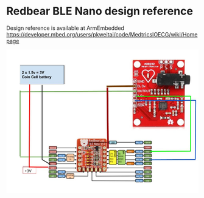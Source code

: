 # Redbear BLE Nano design reference 
Design reference is available at ArmEmbedded 
https://developer.mbed.org/users/pkweitai/code/MedtricsIOECG/wiki/Homepage

![Alt text](https://github.com/medtricsio/redbearNano/blob/master/ble.jpg?raw=true "Schematics")
